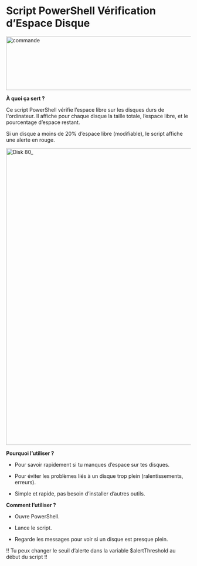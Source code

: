 # Script PowerShell Vérification d’Espace Disque


<img width="933" height="146" alt="commande" src="https://github.com/user-attachments/assets/1eccd18a-12c6-4cf8-8498-e6ebf212d629" />

 
**À quoi ça sert ?**

Ce script PowerShell vérifie l’espace libre sur les disques durs de l'ordinateur.
Il affiche pour chaque disque la taille totale, l’espace libre, et le pourcentage d’espace restant.

Si un disque a moins de 20% d’espace libre (modifiable), le script affiche une alerte en rouge.


<img width="1038" height="808" alt="Disk 80_" src="https://github.com/user-attachments/assets/e01fe2f8-1de3-4676-a92e-a037bbeb5fa5" />


**Pourquoi l’utiliser ?**

- Pour savoir rapidement si tu manques d’espace sur tes disques.

- Pour éviter les problèmes liés à un disque trop plein (ralentissements, erreurs).

- Simple et rapide, pas besoin d’installer d’autres outils.

**Comment l’utiliser ?**

- Ouvre PowerShell.

- Lance le script.

- Regarde les messages pour voir si un disque est presque plein.

!! Tu peux changer le seuil d’alerte dans la variable $alertThreshold au début du script !!
